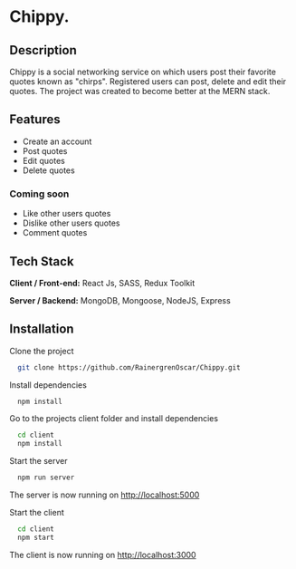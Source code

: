 # Chippy. 

## Description
Chippy is a social networking service on which users post their favorite quotes known as "chirps". 
Registered users can post, delete and edit their quotes. 
The project was created to become better at the MERN stack.

## Features

- Create an account
- Post quotes
- Edit quotes
- Delete quotes
### Coming soon
- Like other users quotes
- Dislike other users quotes
- Comment quotes

## Tech Stack

**Client / Front-end:** React Js, SASS, Redux Toolkit

**Server / Backend:** MongoDB, Mongoose, NodeJS, Express


## Installation

Clone the project

```bash
  git clone https://github.com/RainergrenOscar/Chippy.git
```

Install dependencies
```bash
  npm install
```

Go to the projects client folder and install dependencies
```bash
  cd client
  npm install
```

Start the server

```bash
  npm run server
```
The server is now running on [http://localhost:5000](http://localhost:5000)

Start the client
```bash
  cd client
  npm start
```
The client is now running on [http://localhost:3000](http://localhost:3000)



